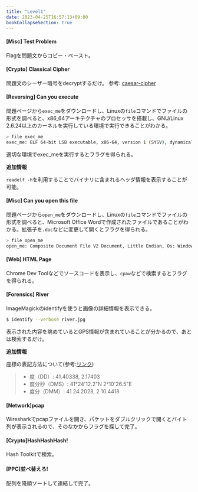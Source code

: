 ```yaml
---
title: "Level1"
date: 2023-04-25T16:57:13+09:00
bookCollapseSection: true
---
```


#### [Misc] Test Problem

Flagを問題文からコピー・ペースト。

#### [Crypto] Classical Cipher

問題文のシーザー暗号をdecryptするだけ。
参考: [caesar-cipher](../../../python/cookbook/caesar-cipher/)

#### [Reversing] Can you execute

問題ページから`exec_me`をダウンロードし、Linuxの`file`コマンドでファイルの形式を調べると、x86_64アーキテクチャのプロセッサを搭載し、GNU/Linux 2.6.24以上のカーネルを実行している環境で実行できることがわかる。

```bash
> file exec_me
exec_me: ELF 64-bit LSB executable, x86-64, version 1 (SYSV), dynamically linked, interpreter /lib64/ld-linux-x86-64.so.2, for GNU/Linux 2.6.24
```

適切な環境でexec_meを実行するとフラグを得られる。

**追加情報**

`readelf -h`を利用することでバイナリに含まれるヘッダ情報を表示することが可能。

#### [Misc] Can you open this file

問題ページから`open_me`をダウンロードし、Linuxの`file`コマンドでファイルの形式を調べると、Microsoft Office Wordで作成されたファイルであることがわかる。拡張子を`.doc`などに変更して開くとフラグを得られる。

```bash
> file open_me
open_me: Composite Document File V2 Document, Little Endian, Os: Windows, Version 10.0, Code page: 932, Author: v, Template: Normal.dotm, Last Saved By: v, Revision Number: 1, Name of Creating Application: Microsoft Office Word, Total Editing Time: 28:00, Create Time/Date: Mon Oct 12 04:27:00 2015, Last Saved Time/Date: Mon Oct 12 04:55:00 2015, Number of Pages: 1, Number of Words: 3, Number of Characters: 23, Security: 0
```

#### [Web] HTML Page

Chrome Dev Toolなどでソースコードを表示し、`cpaw`などで検索するとフラグを得られる。

#### [Forensics] River

ImageMagickのidentifyを使うと画像の詳細情報を表示できる。

```bash
$ identify --verbose river.jpg
```

表示された内容を眺めているとGPS情報が含まれていることが分かるので、あとは検索するだけ。

**追加情報**

座標の表記方法について(参考:[リンク](https://support.google.com/maps/answer/18539?hl=ja&co=GENIE.Platform%3DDesktop))
> - 度（DD）: 41.40338, 2.17403
> - 度分秒（DMS）: 41°24'12.2"N 2°10'26.5"E
> - 度分（DMM）: 41 24.2028, 2 10.4418

#### [Network]pcap

Wiresharkでpcapファイルを開き、パケットをダブルクリックで開くとバイト列が表示されるので、そのなかからフラグを探して完了。

#### [Crypto]HashHashHash!

Hash Toolkitで検索。
#### [PPC]並べ替えろ!

配列を降順ソートして連結して完了。
